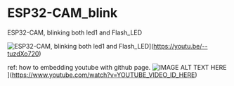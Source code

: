# ESP32-CAM_blink
ESP32-CAM, blinking both led1 and Flash_LED  


![ESP32-CAM, blinking both led1 and Flash_LED](https://img.youtube.com/vi/--tuzdXo720/0.jpg)](https://youtu.be/--tuzdXo720)




ref: how to embedding youtube with github page.
![IMAGE ALT TEXT HERE](https://img.youtube.com/vi/YOUTUBE_VIDEO_ID_HERE/0.jpg)](https://www.youtube.com/watch?v=YOUTUBE_VIDEO_ID_HERE)
